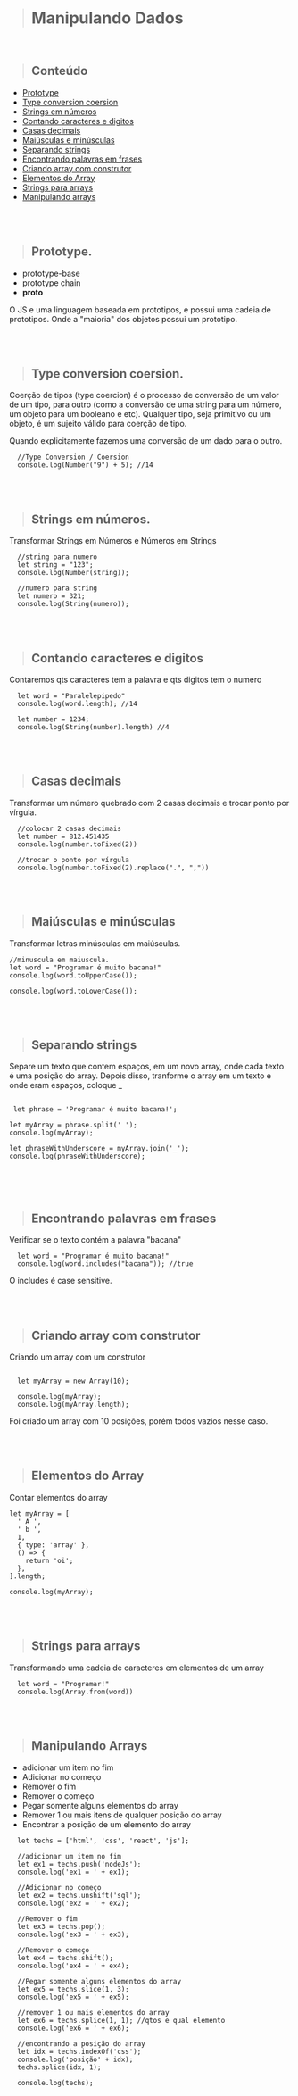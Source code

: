 > # **Manipulando Dados**

<br>

> ## **Conteúdo**

<!--ts-->

- [Prototype](./sobre)
- [Type conversion coersion](#objetivo)
- [Strings em números](#comoFunciona)
- [Contando caracteres e digitos](#tecnologiasFerramentas)
- [Casas decimais](./PrimeirosPassos.mdPrimeirosPassos)
- [Maiúsculas e minúsculas](./TiposDeDados.md)
- [Separando strings](./variaveis.md)
- [Encontrando palavras em frases](./PraticandoAvancando)
- [Criando array com construtor](./Funcoes)
- [Elementos do Array](./ManipulandoDados)
- [Strings para arrays](#como-usar)
- [Manipulando arrays](#como-usar)

<!--te-->

<br><br>

> ## **Prototype.**

- prototype-base
- prototype chain
- **proto**

O JS e uma linguagem baseada em prototipos, e possui uma cadeia de prototipos.
Onde a "maioria" dos objetos possui um prototipo.

<br><br>

> ## **Type conversion coersion.**

Coerção de tipos (type coercion) é o processo de conversão de um valor de um tipo, para outro (como a conversão de uma string para um número, um objeto para um booleano e etc). Qualquer tipo, seja primitivo ou um objeto, é um sujeito válido para coerção de tipo.

Quando explicitamente fazemos uma conversão de um dado para o outro.

```
  //Type Conversion / Coersion
  console.log(Number("9") + 5); //14

```

<br><br>

> ## **Strings em números.**

Transformar Strings em Números e Números em Strings

```
  //string para numero
  let string = "123";
  console.log(Number(string));

  //numero para string
  let numero = 321;
  console.log(String(numero));
```

<br><br>

> ## **Contando caracteres e digitos**

Contaremos qts caracteres tem a palavra e qts digitos tem o numero

```
  let word = "Paralelepipedo"
  console.log(word.length); //14

  let number = 1234;
  console.log(String(number).length) //4

```

<br><br>

> ## **Casas decimais**

Transformar um número quebrado com 2 casas decimais e trocar ponto por vírgula.

```
  //colocar 2 casas decimais
  let number = 812.451435
  console.log(number.toFixed(2))

  //trocar o ponto por vírgula
  console.log(number.toFixed(2).replace(".", ","))

```

<br><br>

> ## **Maiúsculas e minúsculas**

Transformar letras minúsculas em maiúsculas.

```
//minuscula em maiuscula.
let word = "Programar é muito bacana!"
console.log(word.toUpperCase());

console.log(word.toLowerCase());
```

<br><br>

> ## **Separando strings**

Separe um texto que contem espaços, em um novo array, onde cada texto é uma posição do array. Depois disso, tranforme o array em um texto e onde eram espaços, coloque \_

```

 let phrase = 'Programar é muito bacana!';

let myArray = phrase.split(' ');
console.log(myArray);

let phraseWithUnderscore = myArray.join('_');
console.log(phraseWithUnderscore);


```

<br><br>

> ## **Encontrando palavras em frases**

Verificar se o texto contém a palavra "bacana"

```
  let word = "Programar é muito bacana!"
  console.log(word.includes("bacana")); //true

```

O includes é case sensitive.

<br><br>

> ## **Criando array com construtor**

Criando um array com um construtor

```

  let myArray = new Array(10);

  console.log(myArray);
  console.log(myArray.length);

```

Foi criado um array com 10 posições, porém todos vazios nesse caso.

<br><br>

> ## **Elementos do Array**

Contar elementos do array

```
let myArray = [
  ' A ',
  ' b ',
  1,
  { type: 'array' },
  () => {
    return 'oi';
  },
].length;

console.log(myArray);

```

<br><br>

> ## **Strings para arrays**

Transformando uma cadeia de caracteres em elementos de um array

```
  let word = "Programar!"
  console.log(Array.from(word))

```

<br><br>

> ## **Manipulando Arrays**

- adicionar um item no fim
- Adicionar no começo
- Remover o fim
- Remover o começo
- Pegar somente alguns elementos do array
- Remover 1 ou mais itens de qualquer posição do array
- Encontrar a posição de um elemento do array

```
  let techs = ['html', 'css', 'react', 'js'];

  //adicionar um item no fim
  let ex1 = techs.push('nodeJs');
  console.log('ex1 = ' + ex1);

  //Adicionar no começo
  let ex2 = techs.unshift('sql');
  console.log('ex2 = ' + ex2);

  //Remover o fim
  let ex3 = techs.pop();
  console.log('ex3 = ' + ex3);

  //Remover o começo
  let ex4 = techs.shift();
  console.log('ex4 = ' + ex4);

  //Pegar somente alguns elementos do array
  let ex5 = techs.slice(1, 3);
  console.log('ex5 = ' + ex5);

  //remover 1 ou mais elementos do array
  let ex6 = techs.splice(1, 1); //qtos e qual elemento
  console.log('ex6 = ' + ex6);

  //encontrando a posição do array
  let idx = techs.indexOf('css');
  console.log('posição' + idx);
  techs.splice(idx, 1);

  console.log(techs);
```
